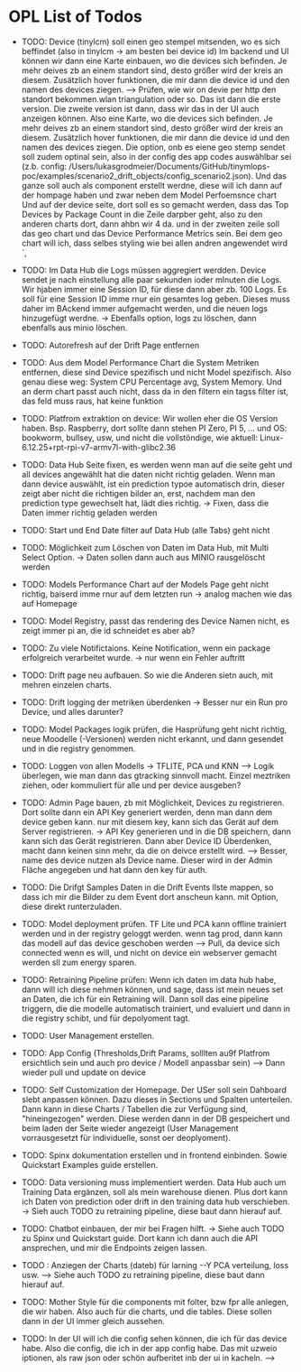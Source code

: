 # OPL List of Todos

- TODO: Device (tinylcm) soll einen geo stempel mitsenden, wo es sich beffindet (also in tinylcm -> am besten bei device id) Im backend und UI können wir dann eine Karte einbauen, wo die devices sich befinden. Je mehr deives zb an einem standort sind, desto größer wird der kreis an diesem. Zusätzlich hover funktionen, die mir dann die device id und den namen des devices ziegen. --> Prüfen, wie wir on devie per http den standort bekommen.wlan triangulation oder so. Das ist dann die erste version. Die zweite version ist dann, dass wir das in der UI auch anzeigen können. Also eine Karte, wo die devices sich befinden. Je mehr deives zb an einem standort sind, desto größer wird der kreis an diesem. Zusätzlich hover funktionen, die mir dann die device id und den namen des devices ziegen. Die option, onb es eiene geo stemp sendet soll zudem optinal sein, also in der config des app codes auswählbar sei (z.b. config: /Users/lukasgrodmeier/Documents/GitHub/tinymlops-poc/examples/scenario2_drift_objects/config_scenario2.json). Und das ganze soll auch als component erstellt werdne, diese will ich dann auf der hompage haben und zwar neben dem Model Perfoemsnce chart Und auf der device seite, dort soll es so gemacht werden, dass das Top Devices by Package Count in die Zeile darpber geht, also zu den anderen charts dort, dann ahbn wir 4 da. und in der zweiten zeile soll das geo chart und das Device Performance Metrics sein. Bei dem geo chart will ich, dass selbes styling wie bei allen andren angewendet wird ´, 

- TODO: Im Data Hub die Logs müssen aggregiert werdden. Device sendet je nach einstellung alle paar sekunden ioder mInuten die Logs. Wir hjaben immer eine Session ID, für diese dann aber zb. 100 Logs. Es soll für eine Session ID imme rnur ein gesamtes log geben. Dieses muss daher im BAckend immer aufgemacht werden, und die neuen logs hinzugefügt werdne. -> Ebenfalls option, logs zu löschen, dann ebenfalls aus minio löschen. 



- TODO: Autorefresh auf der Drift Page entfernen



- TODO: Aus dem Model Performance Chart die System Metriken entfernen, diese sind Device spezifisch und nicht Model spezifisch. Also genau diese weg: System CPU Percentage avg, System Memory. Und an derm chart passt auch nicht, dass da in den filtern ein tagss filter ist, das feld muss raus, hat keine funktion




- TODO: Platfrom extraktion on device: Wir wollen eher die OS Version haben. Bsp. Raspberry, dort sollte dann stehen PI Zero, PI 5, ... und OS:  bookworm, bullsey, usw, und nicht die vollstöndige, wie aktuell: Linux-6.12.25+rpt-rpi-v7-armv7l-with-glibc2.36



- TODO: Data Hub Seite fixen, es werden wenn man auf die seite geht und all devices angewählt hat die daten nicht richtig geladen. Wenn man dann device auswählt, ist ein prediction typoe automatisch drin, dieser zeigt aber nicht die richtigen bilder an, erst, nachdem man den prediction type gewechselt hat, lädt dies richtig. -> Fixen, dass die Daten immer richtig geladen werden

- TODO: Start und End Date filter auf Data Hub (alle Tabs) geht nicht

- TODO: Möglichkeit zum Löschen von Daten im Data Hub, mit Multi Select Option. -> Daten sollen dann auch aus MINIO rausgelöscht werden

- TODO: Models Performance Chart auf der Models Page geht nicht richtig, baiserd imme rnur auf dem letzten run -> analog machen wie das auf Homepage

- TODO: Model Registry, passt das rendering des Device Namen nicht, es zeigt immer pi an, die id schneidet es aber ab?

- TODO: Zu viele Notifictaions. Keine Notification, wenn ein package erfolgreich verarbeitet wurde. -> nur wenn ein Fehler auftritt



- TODO: Drift page neu aufbauen. So wie die Anderen sietn auch, mit mehren einzelen charts.

- TODO:  Drift logging der metriken überdenken -> Besser nur ein Run pro Device, und alles darunter?

- TODO: Model Packages logik prüfen, die Hasprüfung geht nicht richtig, neue Moodelle (-Versionen) werden nicht erkannt, und dann gesendet und in die registry genommen.

- TODO: Loggen von allen Modells -> TFLITE, PCA und KNN --> Logik überlegen, wie man dann das gtracking sinnvoll macht. Einzel meztriken ziehen, oder kommuliert für alle und per device ausgeben?

- TODO: Admin Page bauen, zb mit Möglichkeit, Devices zu registrieren. Dort sollte dann ein API Key generiert werden, denn man dann dem device geben kann. nur mit diesem key, kann sich das Gerät auf dem Server registrieren. -> API Key generieren und in die DB speichern, dann kann sich das Gerät registrieren. Dann aber Device ID Überdenken, macht dann keinen sinn mehr, da die on deivce erstellt wird. --> Besser, name des device nutzen als Device name. Dieser wird in der Admin Fläche angegeben und hat dann den key für auth.

- TODO: Die Drifgt Samples Daten in die Drift Events lIste mappen, so dass ich mir die Bilder zu dem Event dort anscheun kann. mit Option, diese direkt runterzuladen.

- TODO: Model deployment prüfen. TF Lite und PCA kann offline trainiert werden und in der registry geloggt werden. wenn tag prod, dann kann das modell auf das device geschoben werden --> Pull, da device sich connected wenn es will, und nicht on device ein webserver gemacht werden sll zum energy sparen.

- TODO: Retraining Pipeline prüfen: Wenn ich daten im data hub habe, dann will ich diese nehmen können, und sage, dass ist mein neues set an Daten, die ich für ein Retraining will. Dann soll das eine pipeline triggern, die die modelle automatisch trainiert, und evaluiert und dann in die registry schibt, und für depolyoment tagt.

- TODO: User Management erstellen. 


- TODO: App Config (Thresholds,Drift Params, solllten au9f Platfrom ersichtlich sein und auch pro device / Modell anpassbar sein) --> Dann wieder pull und update on device

- TODO: Self Customization der Homepage. Der USer soll sein Dahboard slebt anpassen können. Dazu dieses in Sections und Spalten unterteilen. Dann kann in diese Charts / Tabellen die zur Verfügung sind, "hineingezogen" werden. Diese werden dann in der DB gespeichert und beim laden der Seite wieder angezeigt (User Management vorrausgesetzt für individuelle, sonst oer deoplyoment).



- TODO: Spinx dokumentation erstellen und in frontend einbinden. Sowie Quickstart Examples guide erstellen.

- TODO: Data versioning muss implementiert werden. Data Hub auch um Training Data ergänzen, soll als mein warehouse dienen. Plus dort kann ich Daten von prediction oder drift in den training data hub verschieben. -> Sieh auch TODO zu retraining pipeline, diese baut dann hierauf auf.

- TODO: Chatbot einbauen, der mir bei Fragen hilft. -> Siehe auch TODO zu Spinx und Quickstart guide. Dort kann ich dann auch die API ansprechen, und mir die Endpoints zeigen lassen.

- TODO : Anziegen der Charts (dateb) für larning --Y PCA verteilung, loss usw. --> Siehe auch TODO zu retraining pipeline, diese baut dann hierauf auf.

- TODO: Mother Style für die components mit folter, bzw fpr alle anlegen, die wir haben. Also auch für die charts, und die tables. Diese sollen dann in der UI immer gleich aussehen.

- TODO: In der UI will ich die config sehen können, die ich für das device habe. Also die config, die ich in der app config habe. Das mit uzweio iptionen, als raw json oder schön aufberitet inb der ui in kacheln. --> 